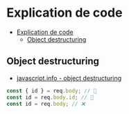 # Explication de code

- [Explication de code](#explication-de-code)
  - [Object destructuring](#object-destructuring)

## Object destructuring

- [javascript.info - object destructuring](https://javascript.info/destructuring-assignment#object-destructuring)

```js
const { id } = req.body; // 🔁
const id = req.body.id; // 🔁
const id = req.body; // ❌
```
